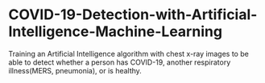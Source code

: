 # COVID-19-Detection-with-Artificial-Intelligence-Machine-Learning
Training an Artificial Intelligence algorithm with chest x-ray images to be able to detect whether a person has COVID-19, another respiratory illness(MERS, pneumonia), or is healthy.
